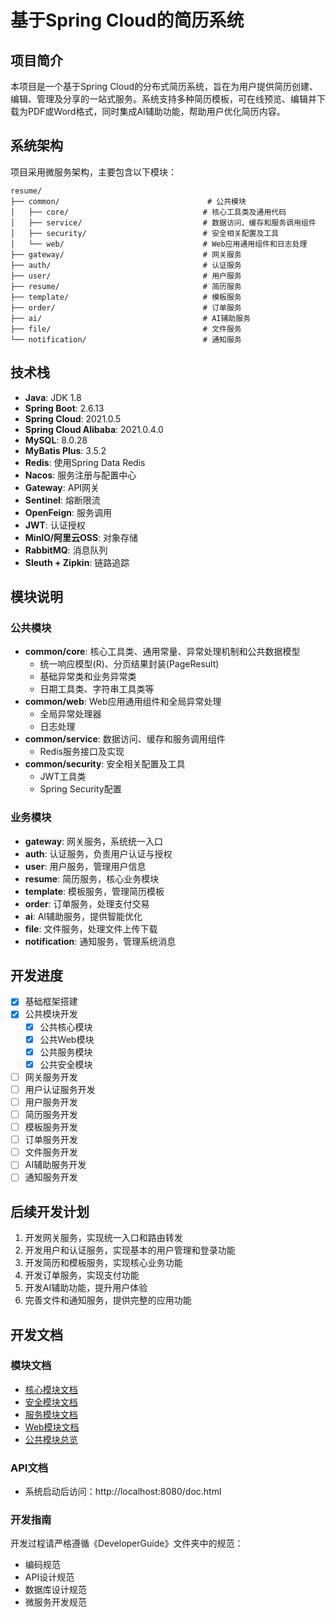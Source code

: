 # 基于Spring Cloud的简历系统

## 项目简介
本项目是一个基于Spring Cloud的分布式简历系统，旨在为用户提供简历创建、编辑、管理及分享的一站式服务。系统支持多种简历模板，可在线预览、编辑并下载为PDF或Word格式，同时集成AI辅助功能，帮助用户优化简历内容。

## 系统架构
项目采用微服务架构，主要包含以下模块：

```
resume/
├── common/                                 # 公共模块
│   ├── core/                              # 核心工具类及通用代码
│   ├── service/                           # 数据访问、缓存和服务调用组件
│   ├── security/                          # 安全相关配置及工具
│   └── web/                               # Web应用通用组件和日志处理
├── gateway/                               # 网关服务
├── auth/                                  # 认证服务
├── user/                                  # 用户服务
├── resume/                                # 简历服务
├── template/                              # 模板服务
├── order/                                 # 订单服务
├── ai/                                    # AI辅助服务
├── file/                                  # 文件服务
└── notification/                          # 通知服务
```

## 技术栈
- **Java**: JDK 1.8
- **Spring Boot**: 2.6.13
- **Spring Cloud**: 2021.0.5
- **Spring Cloud Alibaba**: 2021.0.4.0
- **MySQL**: 8.0.28
- **MyBatis Plus**: 3.5.2
- **Redis**: 使用Spring Data Redis
- **Nacos**: 服务注册与配置中心
- **Gateway**: API网关
- **Sentinel**: 熔断限流
- **OpenFeign**: 服务调用
- **JWT**: 认证授权
- **MinIO/阿里云OSS**: 对象存储
- **RabbitMQ**: 消息队列
- **Sleuth + Zipkin**: 链路追踪

## 模块说明

### 公共模块
- **common/core**: 核心工具类、通用常量、异常处理机制和公共数据模型
  - 统一响应模型(R)、分页结果封装(PageResult)
  - 基础异常类和业务异常类
  - 日期工具类、字符串工具类等
- **common/web**: Web应用通用组件和全局异常处理
  - 全局异常处理器
  - 日志处理
- **common/service**: 数据访问、缓存和服务调用组件
  - Redis服务接口及实现
- **common/security**: 安全相关配置及工具
  - JWT工具类
  - Spring Security配置

### 业务模块
- **gateway**: 网关服务，系统统一入口
- **auth**: 认证服务，负责用户认证与授权
- **user**: 用户服务，管理用户信息
- **resume**: 简历服务，核心业务模块
- **template**: 模板服务，管理简历模板
- **order**: 订单服务，处理支付交易
- **ai**: AI辅助服务，提供智能优化
- **file**: 文件服务，处理文件上传下载
- **notification**: 通知服务，管理系统消息

## 开发进度
- [x] 基础框架搭建
- [x] 公共模块开发
  - [x] 公共核心模块
  - [x] 公共Web模块 
  - [x] 公共服务模块
  - [x] 公共安全模块
- [ ] 网关服务开发
- [ ] 用户认证服务开发
- [ ] 用户服务开发
- [ ] 简历服务开发
- [ ] 模板服务开发
- [ ] 订单服务开发
- [ ] 文件服务开发
- [ ] AI辅助服务开发
- [ ] 通知服务开发

## 后续开发计划
1. 开发网关服务，实现统一入口和路由转发
2. 开发用户和认证服务，实现基本的用户管理和登录功能
3. 开发简历和模板服务，实现核心业务功能
4. 开发订单服务，实现支付功能
5. 开发AI辅助功能，提升用户体验
6. 完善文件和通知服务，提供完整的应用功能

## 开发文档

### 模块文档
- [核心模块文档](./common/core/README.md)
- [安全模块文档](./common/security/README.md)
- [服务模块文档](./common/service/README.md)
- [Web模块文档](./common/web/README.md)
- [公共模块总览](./common/README.md)

### API文档
- 系统启动后访问：http://localhost:8080/doc.html

### 开发指南
开发过程请严格遵循《DeveloperGuide》文件夹中的规范：
- 编码规范
- API设计规范
- 数据库设计规范
- 微服务开发规范